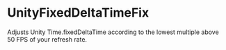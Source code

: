 # UnityFixedDeltaTimeFix
Adjusts Unity Time.fixedDeltaTime according to the lowest multiple above 50 FPS of your refresh rate.
